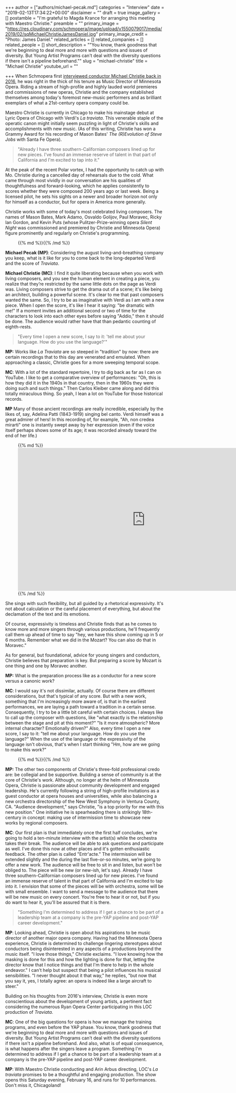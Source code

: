 +++
author = ["authors/michael-pecak.md"]
categories = "Interview"
date = "2019-02-13T17:34:22+00:00"
disclaimer = ""
draft = true
image_gallery = []
postamble = "I'm grateful to Magda Krance for arranging this meeting with Maestro Christie."
preamble = ""
primary_image = "https://res.cloudinary.com/schmopera/image/upload/v1550079017/media/2019/02/sqMichaelChristieJamesDaniel.jpg"
primary_image_credit = "Photo: James Daniel."
related_articles = []
related_companies = []
related_people = []
short_description = "\"You know, thank goodness that we're beginning to deal more and more with questions and issues of diversity. But Young Artist Programs can't deal with the diversity questions if there isn't a pipeline beforehand.\""
slug = "michael-christie"
title = "Michael Christie"
youtube_url = ""

+++
When Schmopera first [interviewed conductor Michael Christie back in 2016](/michael-christie-new-opera-that-the-box-office-loves/), he was right in the thick of his tenure as Music Director of Minnesota Opera. Riding a stream of high-profile and highly lauded world premieres and commissions of new operas, Christie and the company established themselves among today's foremost new-music performers and as brilliant exemplars of what a 21st-century opera company could be.

Maestro Christie is currently in Chicago to make his mainstage debut at Lyric Opera of Chicago with Verdi's _La traviata_. This venerable staple of the operatic canon might initially seem puzzling in light of Christie's skills and accomplishments with new music. (As of this writing, Christie has won a Grammy Award for his recording of Mason Bates' _The (R)Evolution of Steve Jobs_ with Santa Fe Opera).

>"Already I have three southern-Californian composers lined up for new pieces. I've found an immense reserve of talent in that part of California and I'm excited to tap into it."

At the peak of the recent Polar vortex, I had the opportunity to catch up with Mo. Christie during a cancelled day of rehearsals due to the cold. What came through most vividly in our conversation are his qualities of thoughtfulness and forward-looking, which he applies consistently to scores whether they were composed 200 years ago or last week. Being a licensed pilot, he sets his sights on a newer and broader horizon not only for himself as a conductor, but for opera in America more generally.

Christie works with some of today's most celebrated living composers. The names of Mason Bates, Mark Adamo, Osvaldo Golijov, Paul Moravec, Ricky Ian Gordon, and Kevin Puts (whose Pulitzer-Prize-winning opera _Silent Night_ was commissioned and premiered by Christie and Minnesota Opera) figure prominently and regularly on Christie's programming.

<figure data-type="image">{{% md %}}{{% /md %}}

<figcaption></figcaption>

</figure>

**Michael Pecak (MP)**: Considering the august living-and-breathing company you keep, what is it like for you to come back to the long-departed Verdi and the score of _Traviata_.

**Michael Christie (MC)**: I find it quite liberating because when you work with living composers, and you see the human element in creating a piece, you realize that they’re restricted by the same little dots on the page as Verdi was. Living composers strive to get the drama out of a scene; it's like being an architect, building a powerful scene. It's clear to me that past composers wanted the same. So, I try to be as imaginative with Verdi as I am with a new piece. When I open the score, it's like I hear it saying: "be dramatic with me!" If a moment invites an additional second or two of time for the characters to look into each other eyes before saying "Addio," then it should be done. The audience would rather have that than pedantic counting of eighth-rests.

>"Every time I open a new score, I say to it: 'tell me about your language. How do you use the language?'"

**MP:** Works like _La Traviata_ are so steeped in "tradition" by now: there are certain recordings that to this day are venerated and emulated. When approaching a classic, Christie goes for a more sweeping temporal scope.

**MC**: With a lot of the standard repertoire, I try to dig back as far as I can on YouTube. I like to get a comparative overview of performances: "Oh, this is how they did it in the 1940s in that country, then in the 1960s they were doing such and such things." Then Carlos Kleiber came along and did this totally miraculous thing. So yeah, I lean a lot on YouTube for those historical records.

**MP** Many of those ancient recordings are really incredible, especially by the likes of, say, Adelina Patti (1843-1919) singing bel canto. Verdi himself was a great admirer of hers! In this recording of, for example, "Ah, non credea mirarti" one is instantly swept away by her expression (even if the voice itself perhaps shows some of its age; it was recorded already toward the end of her life.)

<figure data-type="video">{{% md %}}<iframe width="806" height="453" src="https://www.youtube.com/embed/w2LY6YLHn7U" frameborder="0" allow="accelerometer; autoplay; encrypted-media; gyroscope; picture-in-picture" allowfullscreen></iframe>{{% /md %}}

</figure>

She sings with such flexibility, but all guided by a rhetorical expressivity. It's not about calculation or the careful placement of everything, but about the declamation of the text and its emotions.

Of course, expressivity is timeless and Christie finds that as he comes to know more and more singers through various productions, he'll frequently call them up ahead of time to say "hey, we have this show coming up in 5 or 6 months. Remember what we did in the Mozart? You can also do that in Moravec."

As for general, but foundational, advice for young singers and conductors, Christie believes that preparation is key. But preparing a score by Mozart is one thing and one by Moravec another.

**MP:** What is the preparation process like as a conductor for a new score versus a canonic work?

**MC**: I would say it's not dissimilar, actually. Of course there are different considerations, but that's typical of any score. But with a new work, something that I'm increasingly more aware of, is that in the earliest performances, we are laying a path toward a tradition in a certain sense. Consequently, I try to be a little bit careful with certain choices. I always like to call up the composer with questions, like "what exactly is the relationship between the stage and pit at this moment?" "Is it more atmospheric? More internal character? Emotionally driven?" Also, every time I open a new score, I say to it: "tell me about your language. How do you use the language?" When the use of the language or the expressivity of the language isn't obvious, that's when I start thinking "Hm, how are we going to make this work?"

<figure data-type="image">{{% md %}}{{% /md %}}

<figcaption></figcaption>

</figure>

**MP:** The other two components of Christie's three-fold professional credo are: be collegial and be supportive. Building a sense of community is at the core of Christie's work. Although, no longer at the helm of Minnesota Opera, Christie is passionate about community development and engaged leadership. He's currently following a string of high-profile invitations as a guest conductor at opera houses and universities, while also balancing a new orchestra directorship of the New West Symphony in Ventura County, CA. "Audience development," says Christie, "is a top priority for me with this new position." One initiative he is spearheading there is strikingly 18th-century in concept: making use of intermission time to showcase new works by regional composers.

**MC**: Our first plan is that immediately once the first half concludes, we're going to hold a ten-minute interview with the artist(s) while the orchestra takes their break. The audience will be able to ask questions and participate as well. I've done this now at other places and it's gotten enthusiastic feedback. The other plan is called "Entr'acte." The intermission will be extended slightly and the during the last five-or-so minutes, we’re going to offer a new work. The audience will be free to sit in and listen, but won't be obliged to. The piece will be new (or new-ish, let's say). Already I have three southern-Californian composers lined up for new pieces. I've found an immense reserve of talent in that part of California and I'm excited to tap into it. I envision that some of the pieces will be with orchestra, some will be with small ensemble. I want to send a message to the audience that there will be new music on every concert. You're free to hear it or not, but if you do want to hear it, you'll be assured that it is there.

>"Something I'm determined to address if I get a chance to be part of a leadership team at a company is the pre-YAP pipeline and post-YAP career development."

**MP**: Looking ahead, Christie is open about his aspirations to be music director of another major opera company. Having had the Minnesota Opera experience, Christie is determined to challenge lingering stereotypes about conductors being disinterested in any aspects of a productions beyond the music itself. "I love those things," Christie exclaims. "I love knowing how the masking is done for this and how the lighting is done for that, letting the director know that I notice things and that I'm there to help in the whole endeavor." I can't help but suspect that being a pilot influences his musical sensibilities. "I never thought about it that way," he replies, "but now that you say it, yes, I totally agree: an opera is indeed like a large aircraft to steer."

Building on his thoughts from 2016's interview, Christie is even more conscientious about the development of young artists, a pertinent fact considering the numerous Ryan Opera Center participating in this LOC production of _Traviata_.

**MC**: One of the big questions for opera is how we manage the training programs, and even before the YAP phase. You know, thank goodness that we're beginning to deal more and more with questions and issues of diversity. But Young Artist Programs can't deal with the diversity questions if there isn't a pipeline beforehand. And also, what is of equal consequence, is what happens after the singers leave a program. Something I'm determined to address if I get a chance to be part of a leadership team at a company is the pre-YAP pipeline and post-YAP career development.

**MP**: With Maestro Christie conducting and Arin Arbus directing, LOC's _La traviata_ promises to be a thoughtful and engaging production. The show opens this Saturday evening, February 16, and runs for 10 performances. Don't miss it, Chicagoland!